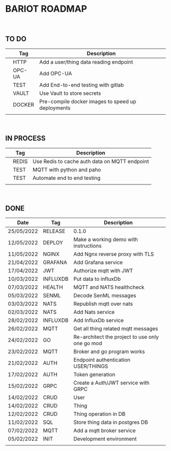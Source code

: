# BARIOT ROADMAP

<br>

## **TO DO**

|     | Tag    | Description                                       |
| --- | ------ | ------------------------------------------------- |
|     | HTTP   | Add a user/thing data reading endpoint            |
|     | OPC-UA | Add OPC-UA                                        |
|     | TEST   | Add End-to-end testing with gitlab                |
|     | VAULT  | Use Vault to store secrets                        |
|     | DOCKER | Pre-compile docker images to speed up deployments |
|     |        |                                                   |

<br>
 
## **IN PROCESS**

|     | Tag   | Description                                   |
| --- | ----- | --------------------------------------------- |
|     | REDIS | Use Redis to cache auth data on MQTT endpoint |
|     | TEST  | MQTT with python and paho                     |
|     | TEST  | Automate end to end testing                   |
|     |       |                                               |

<br>

## **DONE**

| Date       | Tag      | Description                                     |
| ---------- | -------- | ----------------------------------------------- |
| 25/05/2022 | RELEASE  | 0.1.0                                           |
| 12/05/2022 | DEPLOY   | Make a working demo with instructions           |
| 11/05/2022 | NGINX    | Add Ngnx reverse proxy with TLS                 |
| 21/04/2022 | GRAFANA  | Add Grafana service                             |
| 17/04/2022 | JWT      | Authorize mqtt with JWT                         |
| 10/03/2022 | INFLUXDB | Put data to influxDb                            |
| 07/03/2022 | HEALTH   | MQTT and NATS healthcheck                       |
| 05/03/2022 | SENML    | Decode SenML messages                           |
| 03/03/2022 | NATS     | Republish mqtt over nats                        |
| 02/03/2022 | NATS     | Add Nats service                                |
| 28/02/2022 | INFLUXDB | Add InfluxDb service                            |
| 26/02/2022 | MQTT     | Get all thing related mqtt messages             |
| 24/02/2022 | GO       | Re-architect the project to use only one go mod |
| 23/02/2022 | MQTT     | Broker and go program works                     |
| 21/02/2022 | AUTH     | Endpoint authentication USER/THINGS             |
| 17/02/2022 | AUTH     | Token generation                                |
| 15/02/2022 | GRPC     | Create a Auth/JWT service with GRPC             |
| 14/02/2022 | CRUD     | User                                            |
| 14/02/2022 | CRUD     | Thing                                           |
| 12/02/2022 | CRUD     | Thing operation in DB                           |
| 11/02/2022 | SQL      | Store thing data in postgres DB                 |
| 07/02/2022 | MQTT     | Add a mqtt broker service                       |
| 05/02/2022 | INIT     | Development environment                         |
|            |          |                                                 |
